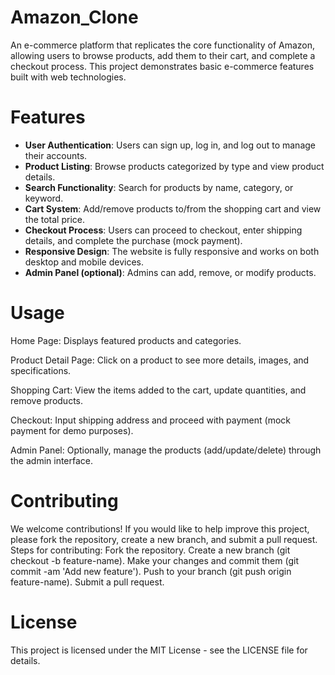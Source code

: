 ﻿# Amazon_Clone
An e-commerce platform that replicates the core functionality of Amazon, allowing users to browse products, add them to their cart, and complete a checkout process. This project demonstrates basic e-commerce features built with web technologies.

# Features
- **User Authentication**: Users can sign up, log in, and log out to manage their accounts.
- **Product Listing**: Browse products categorized by type and view product details.
- **Search Functionality**: Search for products by name, category, or keyword.
- **Cart System**: Add/remove products to/from the shopping cart and view the total price.
- **Checkout Process**: Users can proceed to checkout, enter shipping details, and complete the purchase (mock payment).
- **Responsive Design**: The website is fully responsive and works on both desktop and mobile devices.
- **Admin Panel (optional)**: Admins can add, remove, or modify products.

# Usage
Home Page: Displays featured products and categories.

Product Detail Page: Click on a product to see more details, images, and specifications.

Shopping Cart: View the items added to the cart, update quantities, and remove products.

Checkout: Input shipping address and proceed with payment (mock payment for demo purposes).

Admin Panel: Optionally, manage the products (add/update/delete) through the admin interface.

# Contributing
We welcome contributions! If you would like to help improve this project, please fork the repository, create a new branch, and submit a pull request.
Steps for contributing:
Fork the repository.
Create a new branch (git checkout -b feature-name).
Make your changes and commit them (git commit -am 'Add new feature').
Push to your branch (git push origin feature-name).
Submit a pull request.

# License
This project is licensed under the MIT License - see the LICENSE file for details.
